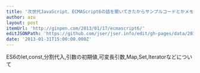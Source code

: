 ```yaml
---
title: '次世代JavaScript、ECMAScript6の話を聞いてきたからサンプルコードとかメモしときます。 | Ginpen.com'
author: azu
layout: post
itemUrl: 'http://ginpen.com/2013/01/17/ecmascript6/'
editJSONPath: 'https://github.com/jser/jser.info/edit/gh-pages/data/2013/01/index.json'
date: '2013-01-31T15:00:00.000Z'
---
```

ES6のlet,const,分割代入,引数の初期値,可変長引数,Map,Set,Iteratorなどについて
